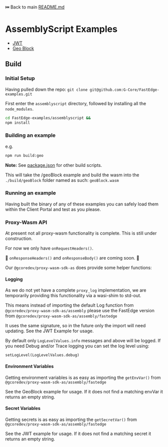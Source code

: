 ⏮️ Back to main [README.md](../README.md)

# AssemblyScript Examples

- [JWT](./assembly/jwt/README.md)
- [Geo Block](./assembly/geoBlock/README.md)

## Build

### Initial Setup

Having pulled down the repo: `git clone git@github.com:G-Core/FastEdge-examples.git`

First enter the `assemblyscript` directory, followed by installing all the `node_modules`.

```sh
cd FastEdge-examples/assemblyscript &&
npm install
```

### Building an example

e.g.

```sh
npm run build:geo
```

**Note:**
See [package.json](./package.json) for other build scripts.

This will take the /geoBlock example and build the wasm into the `./build/geoBlock` folder named as such: `geoBlock.wasm`

### Running an example

Having built the binary of any of these examples you can safely load them within the Client Portal and test as you please.

### Proxy-Wasm API

At present not all proxy-wasm functionality is complete. This is still under construction.

For now we only have `onRequestHeaders()`.

🚧 `onResponseHeaders()` and `onResponseBody()` are coming soon. 🚀

Our `@gcoredev/proxy-wasm-sdk-as` does provide some helper functions:

#### Logging

As we do not yet have a complete `proxy_log` implementation, we are temporarily providing this functionality via a wasi-shim to std-out.

This means instead of importing the default Log function from `@gcoredev/proxy-wasm-sdk-as/assembly` please use the FastEdge version from `@gcoredev/proxy-wasm-sdk-as/assembly/fastedge`

It uses the same signature, so in the future only the import will need updating. See the JWT Example for usage.

By default only `LogLevelValues.info` messages and above will be logged. If you need Debug and/or Trace logging you can set the log level using:

`setLogLevel(LogLevelValues.debug)`

#### Environment Variables

Getting environment variables is as easy as importing the `getEnvVar()` from `@gcoredev/proxy-wasm-sdk-as/assembly/fastedge`

See the GeoBlock example for usage. If it does not find a matching envVar it returns an empty string.

#### Secret Variables

Getting secrets is as easy as importing the `getSecretVar()` from `@gcoredev/proxy-wasm-sdk-as/assembly/fastedge`

See the JWT example for usage. If it does not find a matching secret it returns an empty string.
